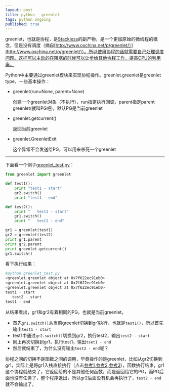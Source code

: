 ```yaml
---
layout: post
title: python - greenlet
tags: python ongoing
published: true
---
```


greenlet，也就是协程，是[Stackless](http://www.stackless.com/)的副产物，是一个更加原始的微线程的概念，但是没有调度（摘自[http://www.oschina.net/p/greenlet/）](http://www.oschina.net/p/greenlet/)）。所以使用协程的话就需要自己处理调度问题。这样可以主动的在阻塞的时候可以让步给其他协程工作，提高CPU的利用率。

Python中主要通过greenlet模块来实现协程操作。greenlet.greenlet是greenlet type，一些基本操作：

- greenlet(run=None, parent=None)

  创建一个greenlet对象（不执行），run指定执行回调，parent指定parent greenlet(就叫PG吧)，默认PG是当前greenlet

- greenlet.getcurrent()

  返回当前greenlet

- greenlet.GreenletExit

  这个异常不会发送给PG，可以用来杀死一个greenlet

--------------------------------------------------------------------------------

下面看一个例子[greenlet_test.py][1]：

```python
from greenlet import greenlet

def test1():
    print "test1 - start"
    gr2.switch()
    print "test1 - end"

def test2():
    print "   test2 - start"
    gr1.switch()
    print "   test2 - end"

gr1 = greenlet(test1)
gr2 = greenlet(test2)
print gr1.parent
print gr2.parent
print greenlet.getcurrent()
gr1.switch()
```

看下执行结果：

```bash
#python greenlet_test.py
<greenlet.greenlet object at 0x7f622ec91eb0>
<greenlet.greenlet object at 0x7f622ec91eb0>
<greenlet.greenlet object at 0x7f622ec91eb0>
test1 - start
   test2 - start
test1 - end
```

从结果看出，gr1和gr2有着相同的PG，也就是当前greenlet。

- 首先`gr1.switch()`从当前greenlet切换到gr1执行，也就是`test1()`，所以首先输出`test1 - start`
- test1中通过`gr2.switch()`切换到gr2，执行test2，输出`test2 - start`
- 同上再次切换到gr1，执行test1，输出`tset1 - end`
- 然后就结束了，为什么没有输出`test2 - end`呢？

协程之间的切换不是函数之间的调用，毕竟操作的是greenlet，比如从gr2切换到gr1，实际上是将gr1入栈直接执行（点击[参考1][3],[参考2][4],[参考3][5]），函数执行结束，gr1这个协程就结束了，它返回给的不是其他任何函数，而是返回给它的PG，而PG后面也没有任务了，整个程序退出，所以gr2后面没有机会再执行了，`test2 - end`就不会输出了。

[1]: https://github.com/cheneydc/test_example/tree/master/greenlet
[2]: https://github.com/python-greenlet/greenlet/blob/master/greenlet.c
[3]: http://segmentfault.com/a/1190000000626309
[4]: https://code.google.com/p/libhjw/wiki/notes_on_greenlet#greenlet_not_stated
[5]: http://www.cnblogs.com/qiyukun/p/4754077.html